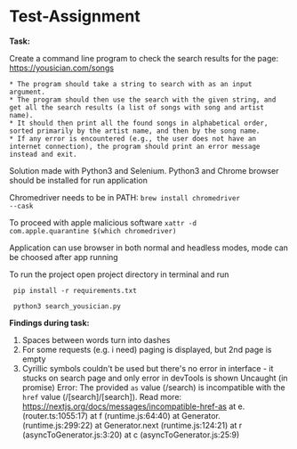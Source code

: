 # Test-Assignment

<b>Task:</b>

Create a command line program to check the search results for the page:
    https://yousician.com/songs
    
    * The program should take a string to search with as an input argument.
    * The program should then use the search with the given string, and get all the search results (a list of songs with song and artist name).
    * It should then print all the found songs in alphabetical order, sorted primarily by the artist name, and then by the song name.
    * If any error is encountered (e.g., the user does not have an internet connection), the program should print an error message instead and exit.


Solution made with Python3 and Selenium. 
Python3 and Chrome browser should be installed for run application

Chromedriver needs to be in PATH:
<code>brew install chromedriver --cask</code>

To proceed with apple malicious software
<code>xattr -d com.apple.quarantine $(which chromedriver)</code>

Application can use browser in both normal and headless modes, mode can be choosed after app running

To run the project open project directory in terminal and run

<code> pip install -r requirements.txt </code>

<code> python3 search_yousician.py </code>

<b> Findings during task: </b>

1. Spaces between words turn into dashes
2. For some requests (e.g. i need) paging is displayed, but 2nd page is empty
3. Cyrillic symbols couldn't be used but there's no error in interface - it stucks on search page and only error in devTools is shown
   Uncaught (in promise) Error: The provided `as` value (/search) is incompatible with the `href` value (/[search]/[search]). Read more: https://nextjs.org/docs/messages/incompatible-href-as
    at e.<anonymous> (router.ts:1055:17)
    at f (runtime.js:64:40)
    at Generator.<anonymous> (runtime.js:299:22)
    at Generator.next (runtime.js:124:21)
    at r (asyncToGenerator.js:3:20)
    at c (asyncToGenerator.js:25:9)
